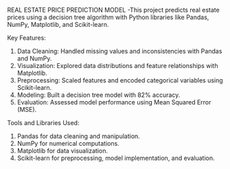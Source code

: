  REAL ESTATE PRICE PREDICTION MODEL
-This project predicts real estate prices using a decision tree algorithm with Python libraries like Pandas, NumPy, Matplotlib, and Scikit-learn.

  Key Features:
1. Data Cleaning: Handled missing values and inconsistencies with Pandas and NumPy.
2. Visualization: Explored data distributions and feature relationships with Matplotlib.
3. Preprocessing: Scaled features and encoded categorical variables using Scikit-learn.
4. Modeling: Built a decision tree model with 82% accuracy.
5. Evaluation: Assessed model performance using Mean Squared Error (MSE).

  Tools and Libraries Used:
1. Pandas for data cleaning and manipulation.
2. NumPy for numerical computations.
3. Matplotlib for data visualization.
4. Scikit-learn for preprocessing, model implementation, and evaluation.
